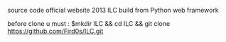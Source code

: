 source code official website 2013 ILC
build from Python web framework

before clone u must :
$mkdir ILC && cd ILC && git clone https://github.com/Fird0s/ILC.git
